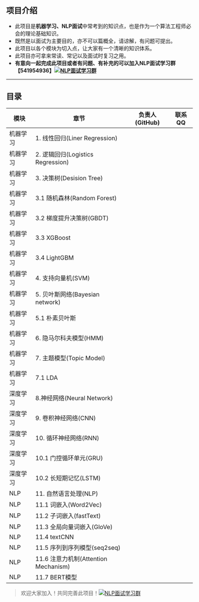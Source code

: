 ## 项目介绍

- 此项目是**机器学习、NLP面试**中常考到的知识点，也是作为一个算法工程师必会的理论基础知识。
- 既然是以面试为主要目的，亦不可以篇概全，请谅解，有问题可提出。
- 此项目以各个模块为切入点，让大家有一个清晰的知识体系。
- 此项目亦可拿来常读、常记以及面试时复习之用。
- **有意向一起完成此项目或者有问题、有补充的可以加入NLP面试学习群【541954936】<a target="_blank" href="//shang.qq.com/wpa/qunwpa?idkey=863f915b9178560bd32ca07cd090a7d9e6f5f90fcff5667489697b1621cecdb3"><img border="0" src="http://pub.idqqimg.com/wpa/images/group.png" alt="NLP面试学习群" title="NLP面试学习群"></a>**

------



## 目录

| 模块     | 章节                                 | 负责人(GitHub) | 联系QQ |
| -------- | ------------------------------------ | -------------- | ------ |
| 机器学习 | 1. 线性回归(Liner Regression)        |                |        |
| 机器学习 | 2. 逻辑回归(Logistics Regression)    |                |        |
| 机器学习 | 3. 决策树(Desision Tree)             |                |        |
| 机器学习 | 3.1 随机森林(Random Forest)          |                |        |
| 机器学习 | 3.2 梯度提升决策树(GBDT)             |                |        |
| 机器学习 | 3.3 XGBoost                          |                |        |
| 机器学习 | 3.4 LightGBM                         |                |        |
| 机器学习 | 4. 支持向量机(SVM)                   |                |        |
| 机器学习 | 5. 贝叶斯网络(Bayesian network)      |                |        |
| 机器学习 | 5.1 朴素贝叶斯                       |                |        |
| 机器学习 | 6. 隐马尔科夫模型(HMM)               |                |        |
| 机器学习 | 7. 主题模型(Topic Model)             |                |        |
| 机器学习 | 7.1 LDA                              |                |        |
| 深度学习 | 8.神经网络(Neural Network)           |                |        |
| 深度学习 | 9. 卷积神经网络(CNN)                 |                |        |
| 深度学习 | 10. 循环神经网络(RNN)                |                |        |
| 深度学习 | 10.1 门控循环单元(GRU)               |                |        |
| 深度学习 | 10.2 长短期记忆(LSTM)                |                |        |
| NLP      | 11. 自然语言处理(NLP)                |                |        |
| NLP      | 11.1 词嵌入(Word2Vec)                |                |        |
| NLP      | 11.2 子词嵌入(fastText)              |                |        |
| NLP      | 11.3 全局向量词嵌入(GloVe)           |                |        |
| NLP      | 11.4 textCNN                         |                |        |
| NLP      | 11.5 序列到序列模型(seq2seq)         |                |        |
| NLP      | 11.6 注意力机制(Attention Mechanism) |                |        |
| NLP      | 11.7 BERT模型                        |                |        |



> 欢迎大家加入！共同完善此项目！<a target="_blank" href="//shang.qq.com/wpa/qunwpa?idkey=863f915b9178560bd32ca07cd090a7d9e6f5f90fcff5667489697b1621cecdb3"><img border="0" src="http://pub.idqqimg.com/wpa/images/group.png" alt="NLP面试学习群" title="NLP面试学习群"></a>
